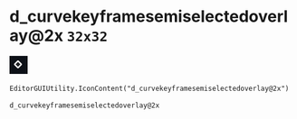 # d_curvekeyframesemiselectedoverlay@2x `32x32`
<img src="/img/d_curvekeyframesemiselectedoverlay@2x.png" width=32 height=32>

``` CSharp
EditorGUIUtility.IconContent("d_curvekeyframesemiselectedoverlay@2x")
```
```
d_curvekeyframesemiselectedoverlay@2x
```
